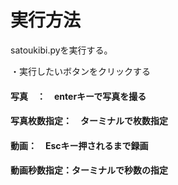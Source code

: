 # 実行方法

satoukibi.pyを実行する。

・実行したいボタンをクリックする
#### 写真　：　enterキーで写真を撮る
#### 写真枚数指定：　ターミナルで枚数指定
#### 動画：　Escキー押されるまで録画
#### 動画秒数指定：ターミナルで秒数の指定
